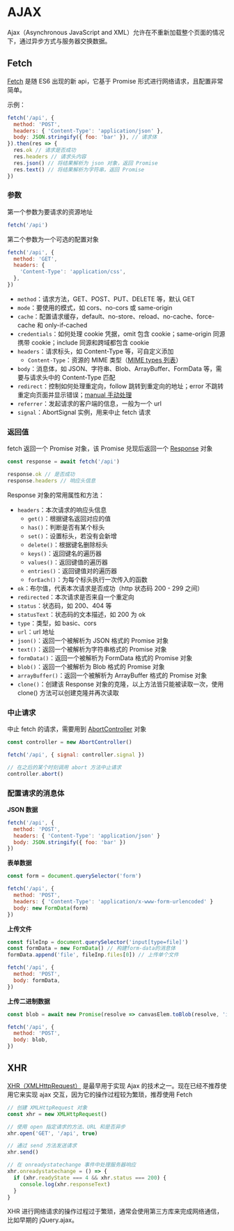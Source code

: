 # AJAX

Ajax（Asynchronous JavaScript and XML）允许在不重新加载整个页面的情况下，通过异步方式与服务器交换数据。

## Fetch

[Fetch](https://developer.mozilla.org/zh-CN/docs/Web/API/fetch) 是随 ES6 出现的新 api，它基于 Promise 形式进行网络请求，且配置非常简单。

示例：

```js
fetch('/api', {
  method: 'POST',
  headers: { 'Content-Type': 'application/json' },
  body: JSON.stringify({ foo: 'bar' }), // 请求体
}).then(res => {
  res.ok // 请求是否成功
  res.headers // 请求头内容
  res.json() // 将结果解析为 json 对象，返回 Promise
  res.text() // 将结果解析为字符串，返回 Promise
})
```

### 参数

第一个参数为要请求的资源地址

```js
fetch('/api')
```

第二个参数为一个可选的配置对象

```js
fetch('/api', {
  method: 'GET',
  headers: {
    'Content-Type': 'application/css',
  },
})
```

- `method`：请求方法，GET、POST、PUT、DELETE 等，默认 GET
- `mode`：要使用的模式，如 cors、no-cors 或 same-origin
- `cache`：配置请求缓存，default、no-store、reload、no-cache、force-cache 和 only-if-cached
- `credentials`：如何处理 cookie 凭据，omit 包含 cookie；same-origin 同源携带 cookie；include 同源和跨域都包含 cookie
- `headers`：请求标头，如 Content-Type 等，可自定义添加
  - `Content-Type`：资源的 MIME 类型（[MIME types 列表](https://www.iana.org/assignments/media-types/media-types.xhtml)）
- `body`：消息体，如 JSON、字符串、Blob、ArrayBuffer、FormData 等，需要与请求头中的 Content-Type 匹配
- `redirect`：控制如何处理重定向，follow 跳转到重定向的地址；error 不跳转重定向页面并显示错误；[manual 手动处理](https://fetch.spec.whatwg.org/#concept-request-redirect-mode)
- `referrer`：发起请求的客户端的信息，一般为一个 url
- `signal`：AbortSignal 实例，用来中止 fetch 请求

### 返回值

fetch 返回一个 Promise 对象，该 Promise 兑现后返回一个 [Response](https://developer.mozilla.org/zh-CN/docs/Web/API/Response) 对象

```js
const response = await fetch('/api')

response.ok // 是否成功
response.headers // 响应头信息
```

Response 对象的常用属性和方法：

- `headers`：本次请求的响应头信息
  - `get()`：根据键名返回对应的值
  - `has()`：判断是否有某个标头
  - `set()`：设置标头，若没有会新增
  - `delete()`：根据键名删除标头
  - `keys()`：返回键名的遍历器
  - `values()`：返回键值的遍历器
  - `entries()`：返回键值对的遍历器
  - `forEach()`：为每个标头执行一次传入的函数
- `ok`：布尔值，代表本次请求是否成功（http 状态码 200 - 299 之间）
- `redirected`：本次请求是否来自一个重定向
- `status`：状态码，如 200、404 等
- `statusText`：状态码的文本描述，如 200 为 ok
- `type`：类型，如 basic、cors
- `url`：url 地址
- `json()`：返回一个被解析为 JSON 格式的 Promise 对象
- `text()`：返回一个被解析为字符串格式的 Promise 对象
- `formData()`：返回一个被解析为 FormData 格式的 Promise 对象
- `blob()`：返回一个被解析为 Blob 格式的 Promise 对象
- `arrayBuffer()`：返回一个被解析为 ArrayBuffer 格式的 Promise 对象
- `clone()`：创建该 Response 对象的克隆，以上方法皆只能被读取一次，使用 clone() 方法可以创建克隆并再次读取

### 中止请求

中止 fetch 的请求，需要用到 [AbortController](https://developer.mozilla.org/zh-CN/docs/Web/API/AbortController) 对象

```js
const controller = new AbortController()

fetch('/api', { signal: controller.signal })

// 在之后的某个时刻调用 abort 方法中止请求
controller.abort()
```

### 配置请求的消息体

**JSON 数据**

```js
fetch('/api', {
  method: 'POST',
  headers: { 'Content-Type': 'application/json' }
  body: JSON.stringify({ foo: 'bar' })
})
```

**表单数据**

```js
const form = document.querySelector('form')

fetch('/api', {
  method: 'POST',
  headers: { 'Content-Type': 'application/x-www-form-urlencoded' }
  body: new FormData(form)
})
```

**上传文件**

```js
const fileInp = document.querySelector('input[type=file]')
const formData = new FormData() // 构建form-data的消息体
formData.append('file', fileInp.files[0]) // 上传单个文件

fetch('/api', {
  method: 'POST',
  body: formData,
})
```

**上传二进制数据**

```js
const blob = await new Promise(resolve => canvasElem.toBlob(resolve, 'image/png'))

fetch('/api', {
  method: 'POST',
  body: blob,
})
```

## XHR

[XHR（XMLHttpRequest）](https://developer.mozilla.org/zh-CN/docs/Web/API/XMLHttpRequest) 是最早用于实现 Ajax 的技术之一。现在已经不推荐使用它来实现 ajax 交互，因为它的操作过程较为繁琐，推荐使用 Fetch

```js
// 创建 XMLHttpRequest 对象
const xhr = new XMLHttpRequest()

// 使用 open 指定请求的方法、URL 和是否异步
xhr.open('GET', '/api', true)

// 通过 send 方法发送请求
xhr.send()

// 在 onreadystatechange 事件中处理服务器响应
xhr.onreadystatechange = () => {
  if (xhr.readyState === 4 && xhr.status === 200) {
    console.log(xhr.responseText)
  }
}
```

XHR 进行网络请求的操作过程过于繁琐，通常会使用第三方库来完成网络通信，比如早期的 jQuery.ajax。
